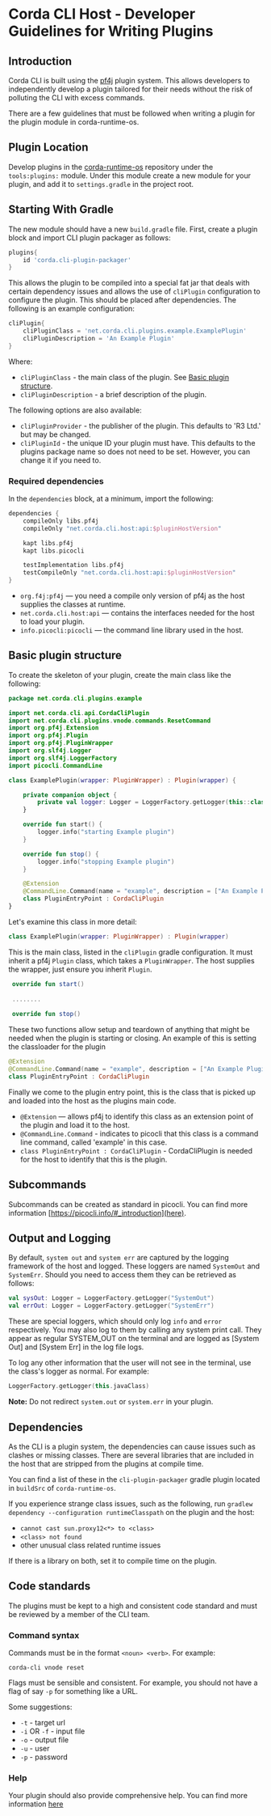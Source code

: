 # Corda CLI Host - Developer Guidelines for Writing Plugins

## Introduction

Corda CLI is built using the [pf4j](https://pf4j.org/) plugin system. 
This allows developers to independently develop a plugin tailored for their needs without the risk of polluting the CLI with excess commands. 

There are a few guidelines that must be followed when writing a plugin for the plugin module in corda-runtime-os.

## Plugin Location

Develop plugins in the [corda-runtime-os](https://github.com/corda/corda-runtime-os) repository under the `tools:plugins:` module.
Under this module create a new module for your plugin, and add it to `settings.gradle` in the project root.


## Starting With Gradle
The new module should have a new `build.gradle` file. First, create a plugin block and import CLI plugin packager as follows: 

```groovy
plugins{
    id 'corda.cli-plugin-packager'
}
```

This allows the plugin to be compiled into a special fat jar that deals with certain dependency issues and allows the use of `cliPlugin` configuration to configure the plugin. This should be placed after dependencies.
The following is an example configuration:

```groovy
cliPlugin{
    cliPluginClass = 'net.corda.cli.plugins.example.ExamplePlugin'
    cliPluginDescription = 'An Example Plugin'
}
```
Where:
- `cliPluginClass` - the main class of the plugin. See [Basic plugin structure](#basic-plugin-structure).
- `cliPluginDescription` - a brief description of the plugin.

The following options are also available:
- `cliPluginProvider` - the publisher of the plugin. This defaults to 'R3 Ltd.' but may be changed.
- `cliPluginId` - the unique ID your plugin must have. This defaults to the plugins package name so does not need to be set. However, you can change it if you need to.

### Required dependencies

In the `dependencies` block, at a minimum, import the following:

```groovy
dependencies {
    compileOnly libs.pf4j
    compileOnly "net.corda.cli.host:api:$pluginHostVersion"

    kapt libs.pf4j
    kapt libs.picocli

    testImplementation libs.pf4j
    testCompileOnly "net.corda.cli.host:api:$pluginHostVersion"
}
```

- `org.f4j:pf4j` — you need a compile only version of pf4j as the host supplies the classes at runtime.
- `net.corda.cli.host:api` — contains the interfaces needed for the host to load your plugin.
- `info.picocli:picocli` — the command line library used in the host.

## Basic plugin structure
To create the skeleton of your plugin, create the main class like the following: 

```kotlin
package net.corda.cli.plugins.example

import net.corda.cli.api.CordaCliPlugin
import net.corda.cli.plugins.vnode.commands.ResetCommand
import org.pf4j.Extension
import org.pf4j.Plugin
import org.pf4j.PluginWrapper
import org.slf4j.Logger
import org.slf4j.LoggerFactory
import picocli.CommandLine

class ExamplePlugin(wrapper: PluginWrapper) : Plugin(wrapper) {

    private companion object {
        private val logger: Logger = LoggerFactory.getLogger(this::class.java)
    }

    override fun start() {
        logger.info("starting Example plugin")
    }

    override fun stop() {
        logger.info("stopping Example plugin")
    }

    @Extension
    @CommandLine.Command(name = "example", description = ["An Example Plugin."])
    class PluginEntryPoint : CordaCliPlugin
}
```

Let's examine this class in more detail:

```kotlin
class ExamplePlugin(wrapper: PluginWrapper) : Plugin(wrapper) 
```
This is the main class, listed in the `cliPlugin` gradle configuration.
It must inherit a pf4j `Plugin` class, which takes a `PluginWrapper`. The host supplies the wrapper, just ensure you inherit `Plugin`.

```kotlin
 override fun start() 
 
 ........
    
 override fun stop() 

```

These two functions allow setup and teardown of anything that might be needed when the plugin is starting or closing.
An example of this is setting the classloader for the plugin

```kotlin
@Extension
@CommandLine.Command(name = "example", description = ["An Example Plugin."])
class PluginEntryPoint : CordaCliPlugin
```

Finally we come to the plugin entry point, this is the class that is picked up and loaded into the host as the plugins main code.
- `@Extension` — allows pf4j to identify this class as an extension point of the plugin and load it to the host.
- `@CommandLine.Command` - indicates to picocli that this class is a command line command, called 'example' in this case.
- `class PluginEntryPoint : CordaCliPlugin` - CordaCliPlugin is needed for the host to identify that this is the plugin.

## Subcommands

Subcommands can be created as standard in picocli. You can find more information [https://picocli.info/#_introduction](here).

## Output and Logging

By default, `system out` and `system err` are captured by the logging framework of the host and logged.
These loggers are named `SystemOut` and `SystemErr`. Should you need to access them they can be retrieved as follows:

```kotlin
val sysOut: Logger = LoggerFactory.getLogger("SystemOut")
val errOut: Logger = LoggerFactory.getLogger("SystemErr")
```

These are special loggers, which should only log `info` and `error` respectively. You may also log to them by calling any system print call. 
They appear as regular SYSTEM_OUT on the terminal and are logged as [System Out] and [System Err] in the log file logs.

To log any other information that the user will not see in the terminal, use the class's logger as normal. For example:

```kotlin
LoggerFactory.getLogger(this.javaClass)
```

**Note:** Do not redirect `system.out` or `system.err` in your plugin.

## Dependencies

As the CLI is a plugin system, the dependencies can cause issues such as clashes or missing classes.
There are several libraries that are included in the host that are stripped from the plugins at compile time.

You can find a list of these in the `cli-plugin-packager` gradle plugin located in `buildSrc` of `corda-runtime-os`.

If you experience strange class issues, such as the following, run `gradlew dependency --configuration runtimeClasspath` on the plugin and the host:

- `cannot cast sun.proxy12<*> to <class>`
- `<class> not found`
- other unusual class related runtime issues

If there is a library on both, set it to compile time on the plugin.

## Code standards

The plugins must be kept to a high and consistent code standard and must be reviewed by a member of the CLI team.

### Command syntax 
Commands must be in the format `<noun> <verb>`. For example:

`corda-cli vnode reset`

Flags must be sensible and consistent. For example, you should not have a flag of say `-p` for something like a URL.

Some suggestions:
- `-t` - target url
- `-i` OR `-f` - input file
- `-o` - output file
- `-u` - user
- `-p` - password

### Help 

Your plugin should also provide comprehensive help. You can find more information [here](https://picocli.info/quick-guide.html#_help_options)

